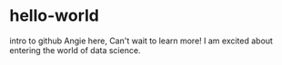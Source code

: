 # hello-world
intro to github
Angie here,
Can't wait to learn more!  I am excited about entering the world of data science.
